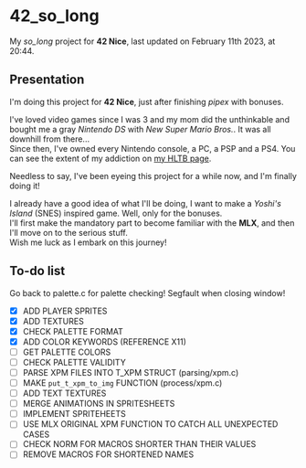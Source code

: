 # 42_so_long

My *so_long* project for **42 Nice**, last updated on February 11th 2023, at 20:44.

## Presentation

I'm doing this project for **42 Nice**, just after finishing *pipex* with bonuses.

I've loved video games since I was 3 and my mom did the unthinkable and bought me a gray *Nintendo DS* with *New Super Mario Bros.*. It was all downhill from there...  
Since then, I've owned every Nintendo console, a PC, a PSP and a PS4. You can see the extent of my addiction on [my HLTB page].

[my HLTB page]: https://howlongtobeat.com/user/SCOUNDREL

Needless to say, I've been eyeing this project for a while now, and I'm finally doing it!

I already have a good idea of what I'll be doing, I want to make a *Yoshi's Island* (SNES) inspired game. Well, only for the bonuses.  
I'll first make the mandatory part to become familiar with the **MLX**, and then I'll move on to the serious stuff.  
Wish me luck as I embark on this journey!

## To-do list

Go back to palette.c for palette checking! Segfault when closing window!

- [x] ADD PLAYER SPRITES
- [x] ADD TEXTURES
- [x] CHECK PALETTE FORMAT
- [x] ADD COLOR KEYWORDS (REFERENCE X11)
- [ ] GET PALETTE COLORS
- [ ] CHECK PALETTE VALIDITY
- [ ] PARSE XPM FILES INTO T_XPM STRUCT (parsing/xpm.c)
- [ ] MAKE `put_t_xpm_to_img` FUNCTION (process/xpm.c)
- [ ] ADD TEXT TEXTURES
- [ ] MERGE ANIMATIONS IN SPRITESHEETS
- [ ] IMPLEMENT SPRITEHEETS
- [ ] USE MLX ORIGINAL XPM FUNCTION TO CATCH ALL UNEXPECTED CASES
- [ ] CHECK NORM FOR MACROS SHORTER THAN THEIR VALUES
- [ ] REMOVE MACROS FOR SHORTENED NAMES
